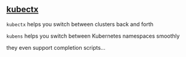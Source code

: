 #

## [kubectx](https://github.com/ahmetb/kubectx)

`kubectx` helps you switch between clusters back and forth

`kubens` helps you switch between Kubernetes namespaces smoothly

they even support completion scripts...

